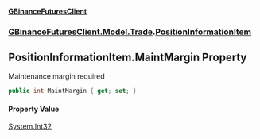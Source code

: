 #### [GBinanceFuturesClient](./index.md 'index')
### [GBinanceFuturesClient.Model.Trade](./GBinanceFuturesClient-Model-Trade.md 'GBinanceFuturesClient.Model.Trade').[PositionInformationItem](./GBinanceFuturesClient-Model-Trade-PositionInformationItem.md 'GBinanceFuturesClient.Model.Trade.PositionInformationItem')
## PositionInformationItem.MaintMargin Property
Maintenance margin required  
```csharp
public int MaintMargin { get; set; }
```
#### Property Value
[System.Int32](https://docs.microsoft.com/en-us/dotnet/api/System.Int32 'System.Int32')  
